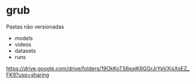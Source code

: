 # grub

Pastas não versionadas
* models
* videos
* datasets
* runs

https://drive.google.com/drive/folders/19OkKoTS6eajK6GGrJrYpVXjsXsEZ_FK9?usp=sharing
